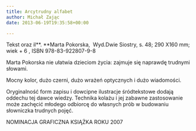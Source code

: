 ```yaml
---
title: Arcytrudny alfabet
author: Michał Zając
date: 2013-06-19T19:35:58+00:00

---
```

 

Tekst oraz il**. **Marta Pokorska,  Wyd.Dwie Siostry, s. 48; 290 X160 mm; wiek + 6 , ISBN 978-83-922807-9-8

Marta Pokorska nie ułatwia dzieciom życia: zajmuje się naprawdę trudnymi słowami.

Mocny kolor, dużo czerni, dużo wrażeń optycznych i dużo wiadomości.

Oryginalność form zapisu i dowcipne ilustracje śródtekstowe dodają oddechu tej dawce wiedzy. Technika kolażu i jej zabawne zastosowanie może zachęcić młodego odbiorcę do własnych prób w budowaniu słowniczka trudnych pojęć.

 

NOMINACJA GRAFICZNA KSIĄŻKA ROKU 2007

 

